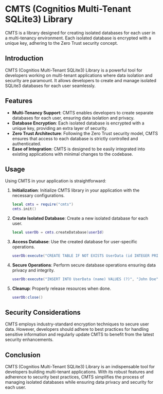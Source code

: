 # CMTS (Cognitios Multi-Tenant SQLite3) Library

CMTS is a library designed for creating isolated databases for each user in a multi-tenancy environment. Each isolated database is encrypted with a unique key, adhering to the Zero Trust security concept.

## Introduction

CMTS (Cognitios Multi-Tenant SQLite3) Library is a powerful tool for developers working on multi-tenant applications where data isolation and security are paramount. It allows developers to create and manage isolated SQLite3 databases for each user seamlessly.

## Features

- **Multi-Tenancy Support**: CMTS enables developers to create separate databases for each user, ensuring data isolation and privacy.
- **Database Encryption**: Each isolated database is encrypted with a unique key, providing an extra layer of security.
- **Zero Trust Architecture**: Following the Zero Trust security model, CMTS ensures that access to each database is strictly controlled and authenticated.
- **Ease of Integration**: CMTS is designed to be easily integrated into existing applications with minimal changes to the codebase.

## Usage

Using CMTS in your application is straightforward:

1. **Initialization**: Initialize CMTS library in your application with the necessary configurations.
   
   ```lua
   local cmts = require("cmts")
   cmts.init()
   ```

2. **Create Isolated Database**: Create a new isolated database for each user.

   ```lua
   local userDb = cmts.createDatabase(userId)
   ```

3. **Access Database**: Use the created database for user-specific operations.

   ```lua
   userDb:execute("CREATE TABLE IF NOT EXISTS UserData (id INTEGER PRIMARY KEY, name TEXT)")
   ```

4. **Secure Operations**: Perform secure database operations ensuring data privacy and integrity.

   ```lua
   userDb:execute("INSERT INTO UserData (name) VALUES (?)", "John Doe")
   ```

5. **Cleanup**: Properly release resources when done.

   ```lua
   userDb:close()
   ```

## Security Considerations

CMTS employs industry-standard encryption techniques to secure user data. However, developers should adhere to best practices for handling sensitive information and regularly update CMTS to benefit from the latest security enhancements.

## Conclusion

CMTS (Cognitios Multi-Tenant SQLite3) Library is an indispensable tool for developers building multi-tenant applications. With its robust features and adherence to security best practices, CMTS simplifies the process of managing isolated databases while ensuring data privacy and security for each user.